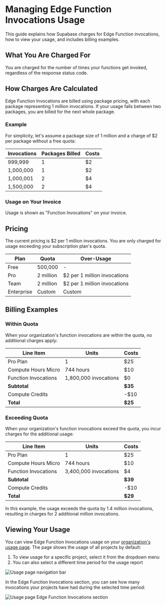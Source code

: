 # Managing Edge Function Invocations Usage

This guide explains how Supabase charges for Edge Function invocations, how to view your usage, and includes billing examples.

## What You Are Charged For

You are charged for the number of times your functions get invoked, regardless of the response status code.

## How Charges Are Calculated

Edge Function Invocations are billed using package pricing, with each package representing 1 million invocations. If your usage falls between two packages, you are billed for the next whole package.

### Example

For simplicity, let's assume a package size of 1 million and a charge of $2 per package without a free quota:

| Invocations | Packages Billed | Costs |
| --- | --- | --- |
| 999,999 | 1 | $2 |
| 1,000,000 | 1 | $2 |
| 1,000,001 | 2 | $4 |
| 1,500,000 | 2 | $4 |

### Usage on Your Invoice

Usage is shown as "Function Invocations" on your invoice.

## Pricing

The current pricing is $2 per 1 million invocations. You are only charged for usage exceeding your subscription plan's quota.

| Plan | Quota | Over-Usage |
| --- | --- | --- |
| Free | 500,000 | - |
| Pro | 2 million | $2 per 1 million invocations |
| Team | 2 million | $2 per 1 million invocations |
| Enterprise | Custom | Custom |

## Billing Examples

### Within Quota

When your organization's function invocations are within the quota, no additional charges apply:

| Line Item | Units | Costs |
| --- | --- | --- |
| Pro Plan | 1 | $25 |
| Compute Hours Micro | 744 hours | $10 |
| Function Invocations | 1,800,000 invocations | $0 |
| **Subtotal** |  | **$35** |
| Compute Credits |  | -$10 |
| **Total** |  | **$25** |

### Exceeding Quota

When your organization's function invocations exceed the quota, you incur charges for the additional usage:

| Line Item | Units | Costs |
| --- | --- | --- |
| Pro Plan | 1 | $25 |
| Compute Hours Micro | 744 hours | $10 |
| Function Invocations | 3,400,000 invocations | $4 |
| **Subtotal** |  | **$39** |
| Compute Credits |  | -$10 |
| **Total** |  | **$29** |

In this example, the usage exceeds the quota by 1.4 million invocations, resulting in charges for 2 additional million invocations.

## Viewing Your Usage

You can view Edge Function Invocations usage on your [organization's usage page](https://supabase.com/dashboard/org/_/usage). The page shows the usage of all projects by default:

1. To view usage for a specific project, select it from the dropdown menu
2. You can also select a different time period for the usage report

![Usage page navigation bar](https://supabase.com/docs/_next/image?url=%2Fdocs%2Fimg%2Fguides%2Fplatform%2Fusage-navbar--light.png&w=3840&q=75)

In the Edge Function Invocations section, you can see how many invocations your projects have had during the selected time period:

![Usage page Edge Function Invocations section](https://supabase.com/docs/_next/image?url=%2Fdocs%2Fimg%2Fguides%2Fplatform%2Fusage-function-invocations--light.png&w=3840&q=75)